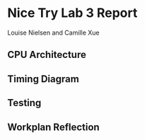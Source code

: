 # Nice Try Lab 3 Report
Louise Nielsen and Camille Xue

## CPU Architecture

## Timing Diagram

## Testing

## Workplan Reflection
